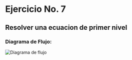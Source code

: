 # Ejercicio No. 7

## Resolver una ecuacion de primer nivel

### Diagrama de Flujo:
![Diagrama de flujo](Ecuacion_primer.png "Diagrama de flujo")